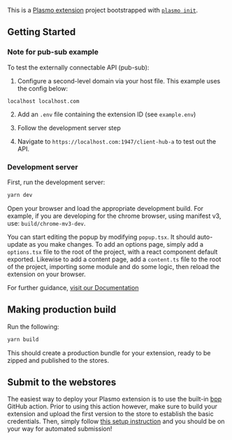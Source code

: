 This is a [Plasmo extension](https://docs.plasmo.com/) project bootstrapped with [`plasmo init`](https://www.npmjs.com/package/plasmo).

## Getting Started

### Note for pub-sub example

To test the externally connectable API (pub-sub):

1. Configure a second-level domain via your host file. This example uses the config below:

```
localhost localhost.com
```

2. Add an `.env` file containing the extension ID (see `example.env`)

3. Follow the development server step
4. Navigate to `https://localhost.com:1947/client-hub-a` to test out the API.

### Development server

First, run the development server:

```bash
yarn dev
```

Open your browser and load the appropriate development build. For example, if you are developing for the chrome browser, using manifest v3, use: `build/chrome-mv3-dev`.

You can start editing the popup by modifying `popup.tsx`. It should auto-update as you make changes. To add an options page, simply add a `options.tsx` file to the root of the project, with a react component default exported. Likewise to add a content page, add a `content.ts` file to the root of the project, importing some module and do some logic, then reload the extension on your browser.

For further guidance, [visit our Documentation](https://docs.plasmo.com/)

## Making production build

Run the following:

```bash
yarn build
```

This should create a production bundle for your extension, ready to be zipped and published to the stores.

## Submit to the webstores

The easiest way to deploy your Plasmo extension is to use the built-in [bpp](https://bpp.browser.market) GitHub action. Prior to using this action however, make sure to build your extension and upload the first version to the store to establish the basic credentials. Then, simply follow [this setup instruction](https://docs.plasmo.com/framework/workflows/submit) and you should be on your way for automated submission!
